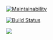 [![Maintainability](https://api.codeclimate.com/v1/badges/e4d9699fa7e57a9dde4c/maintainability)](https://codeclimate.com/github/vitaclear/backend-project-lvl3/maintainability)

[![Build Status](https://travis-ci.org/vitaclear/backend-project-lvl3.svg?branch=master)](https://travis-ci.org/vitaclear/backend-project-lvl3)

![](https://asciinema.org/a/e8VquKBQaArlbpeVBeVKrV9zU)